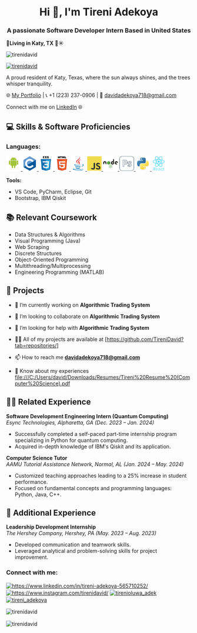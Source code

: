 <h1 align="center">Hi 👋, I'm Tireni Adekoya</h1>
<h3 align="center">A passionate Software Developer Intern Based in United States</h3>

📍**Living in Katy, TX** 🌳☀️
<p align="left"> <img src="https://komarev.com/ghpvc/?username=tirenidavid&label=Profile%20views&color=0e75b6&style=flat" alt="tirenidavid" /> </p>

<p align="left"> <a href="https://github.com/ryo-ma/github-profile-trophy"><img src="https://github-profile-trophy.vercel.app/?username=tirenidavid" alt="tirenidavid" /></a> </p>

A proud resident of Katy, Texas, where the sun always shines, and the trees whisper tranquility.


🌐 [My Portfolio](https://tirenidavidportfolio.netlify.app) | 📞 +1 (223) 237-0906 | 📧 davidadekoya718@gmail.com

Connect with me on [LinkedIn](https://linkedin.com/in/tireniadekoya) 🌐

## 💻 Skills & Software Proficiencies
<h3 align="left">Languages:</h3>
<p align="left"> <a href="https://developer.android.com" target="_blank" rel="noreferrer"> <img src="https://raw.githubusercontent.com/devicons/devicon/master/icons/android/android-original-wordmark.svg" alt="android" width="40" height="40"/> </a> <a href="https://www.cprogramming.com/" target="_blank" rel="noreferrer"> <img src="https://raw.githubusercontent.com/devicons/devicon/master/icons/c/c-original.svg" alt="c" width="40" height="40"/> </a> <a href="https://www.w3schools.com/css/" target="_blank" rel="noreferrer"> <img src="https://raw.githubusercontent.com/devicons/devicon/master/icons/css3/css3-original-wordmark.svg" alt="css3" width="40" height="40"/> </a> <a href="https://www.w3.org/html/" target="_blank" rel="noreferrer"> <img src="https://raw.githubusercontent.com/devicons/devicon/master/icons/html5/html5-original-wordmark.svg" alt="html5" width="40" height="40"/> </a> <a href="https://www.java.com" target="_blank" rel="noreferrer"> <img src="https://raw.githubusercontent.com/devicons/devicon/master/icons/java/java-original.svg" alt="java" width="40" height="40"/> </a> <a href="https://developer.mozilla.org/en-US/docs/Web/JavaScript" target="_blank" rel="noreferrer"> <img src="https://raw.githubusercontent.com/devicons/devicon/master/icons/javascript/javascript-original.svg" alt="javascript" width="40" height="40"/> </a> <a href="https://nodejs.org" target="_blank" rel="noreferrer"> <img src="https://raw.githubusercontent.com/devicons/devicon/master/icons/nodejs/nodejs-original-wordmark.svg" alt="nodejs" width="40" height="40"/> </a> <a href="https://www.photoshop.com/en" target="_blank" rel="noreferrer"> <img src="https://raw.githubusercontent.com/devicons/devicon/master/icons/photoshop/photoshop-line.svg" alt="photoshop" width="40" height="40"/> </a> <a href="https://www.python.org" target="_blank" rel="noreferrer"> <img src="https://raw.githubusercontent.com/devicons/devicon/master/icons/python/python-original.svg" alt="python" width="40" height="40"/> </a> <a href="https://reactjs.org/" target="_blank" rel="noreferrer"> <img src="https://raw.githubusercontent.com/devicons/devicon/master/icons/react/react-original-wordmark.svg" alt="react" width="40" height="40"/> </a> </p>


**Tools:**
- VS Code, PyCharm, Eclipse, Git
- Bootstrap, IBM Qiskit

## 📚 Relevant Coursework

- Data Structures & Algorithms
- Visual Programming (Java)
- Web Scraping
- Discrete Structures
- Object-Oriented Programming
- Multithreading/Multiprocessing
- Engineering Programming (MATLAB)

## 🚧 Projects
  
- 🔭 I’m currently working on **Algorithmic Trading System**

- 👯 I’m looking to collaborate on **Algorithmic Trading System**

- 🤝 I’m looking for help with **Algorithmic Trading System**

- 👨‍💻 All of my projects are available at [https://github.com/TireniDavid?tab=repositories/]

- 📫 How to reach me **davidadekoya718@gmail.com**

- 📄 Know about my experiences [file:///C:/Users/david/Downloads/Resumes/Tireni%20Resume%20(Computer%20Science).pdf](file:///C:/Users/david/Downloads/Resumes/Tireni%20Resume%20(Computer%20Science).pdf)

## 👩‍💻 Related Experience

**Software Development Engineering Intern (Quantum Computing)**  
*Esync Technologies, Alpharetta, GA (Dec. 2023 – Jan. 2024)*
- Successfully completed a self-paced part-time internship program specializing in Python for quantum computing.
- Acquired in-depth knowledge of IBM's Qiskit and its application.

**Computer Science Tutor**  
*AAMU Tutorial Assistance Network, Normal, AL (Jan. 2024 – May. 2024)*
- Customized teaching approaches leading to a 25% increase in student performance.
- Focused on fundamental concepts and programming languages: Python, Java, C++.

## 🚀 Additional Experience

**Leadership Development Internship**  
*The Hershey Company, Hershey, PA (May. 2023 – Aug. 2023)*
- Developed communication and teamwork skills.
- Leveraged analytical and problem-solving skills for project improvement.

<h3 align="left">Connect with me:</h3>
<p align="left">
<a href="https://linkedin.com/in/https://www.linkedin.com/in/tireni-adekoya-565710252/" target="blank"><img align="center" src="https://raw.githubusercontent.com/rahuldkjain/github-profile-readme-generator/master/src/images/icons/Social/linked-in-alt.svg" alt="https://www.linkedin.com/in/tireni-adekoya-565710252/" height="30" width="40" /></a>
<a href="https://instagram.com/https://www.instagram.com/tirenidavid/" target="blank"><img align="center" src="https://raw.githubusercontent.com/rahuldkjain/github-profile-readme-generator/master/src/images/icons/Social/instagram.svg" alt="https://www.instagram.com/tirenidavid/" height="30" width="40" /></a>
<a href="https://www.hackerrank.com/tirenioluwa_adek" target="blank"><img align="center" src="https://raw.githubusercontent.com/rahuldkjain/github-profile-readme-generator/master/src/images/icons/Social/hackerrank.svg" alt="tirenioluwa_adek" height="30" width="40" /></a>
<a href="https://www.leetcode.com/tireni_adekoya" target="blank"><img align="center" src="https://raw.githubusercontent.com/rahuldkjain/github-profile-readme-generator/master/src/images/icons/Social/leet-code.svg" alt="tireni_adekoya" height="30" width="40" /></a>
</p>


<p><img align="center" src="https://github-readme-stats.vercel.app/api/top-langs?username=tirenidavid&show_icons=true&locale=en&layout=compact" alt="tirenidavid" /></p>

<p><img align="center" src="https://github-readme-streak-stats.herokuapp.com/?user=tirenidavid&" alt="tirenidavid" /></p>

